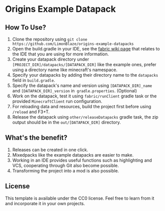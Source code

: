 # Origins Example Datapack

## How To Use?
1. Clone the repository using `git clone https://github.com/LimonBlaze/origins-example-datapacks`
2. Open the build.gradle in your IDE, see the [fabric wiki page](https://fabricmc.net/wiki/tutorial:setup) that relates to the IDE that you are using for more information.
3. Create your datapack directory under `[PROJECT_DIR]/datapacks/[DATAPACK_DIR]` like the example ones, prefer using a directory name like minecraft's namespace.
4. Specify your datapacks by adding their directory name to the `datapacks` field in `build.gradle`.
5. Specify the datapack's name and version using `[DATAPACK_DIR]_name` and `[DATAPACK_DIR]_version` in` gradle.properties`. (Optional)
6. Work on the datapack, test it using `fabric/runClient` gradle task or the provided `MinecraftClient` run configuration.
7. For reloading data and resources, build the project first before using `/reload` and F3+T.
8. Release the datapack using `other/releaseDatapacks` gradle task, the zip output should be in the `out/[DATAPACK_DIR]` directory.

## What's the benefit?
1. Releases can be created in one click.
2. Mixedpacks like the example datapacks are easier to make.
3. Working in an IDE provides useful functions such as highlighting and VCS, cooperating through Git also become possible.
4. Transforming the project into a mod is also possible.

## License
This template is available under the CC0 license. Feel free to learn from it and incorporate it in your own projects.